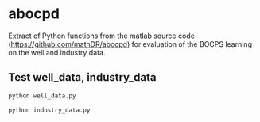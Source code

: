 # abocpd
Extract of Python functions from the matlab source code (https://github.com/mathDR/abocpd) for evaluation of the BOCPS learning on the well and industry data.

## Test well_data, industry_data

```bash
python well_data.py
```
```bash
python industry_data.py
```
